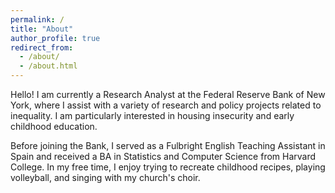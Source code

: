 ```yaml
---
permalink: /
title: "About"
author_profile: true
redirect_from: 
  - /about/
  - /about.html
---
```


Hello! I am currently a Research Analyst at the Federal Reserve Bank of New York, where I assist with a variety of research and policy projects related to inequality. I am particularly interested in housing insecurity and early childhood education. 

Before joining the Bank, I served as a Fulbright English Teaching Assistant in Spain and received a BA in Statistics and Computer Science from Harvard College. In my free time, I enjoy trying to recreate childhood recipes, playing volleyball, and singing with my church's choir.
